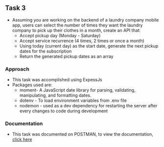 ## Task 3
- Assuming you are working on the backend of a laundry company mobile app, users can select the number of times they
want the laundry company to pick up their clothes in a month, create an API that:
	* Accept pickup day (Monday - Saturday)
	* Accept service recurrence (4 times, 2 times or once a month)
	* Using today (current day) as the start date, generate the next pickup dates for the subscription
	* Return the generated pickup dates as an array

### Approach
- This task was accomplished using ExpessJs 
- Packages used are:
	* moment- A JavaScript date library for parsing, validating, manipulating, and formatting dates.
	* dotenv - To load environment variables from .env file
	* nodemon - used as a dev dependency for restarting the server after every changes to code during development

### Documentation
- This task was documented on POSTMAN, to view the documentation, [click here](https://documenter.getpostman.com/view/21176038/2s935hPRkf)
